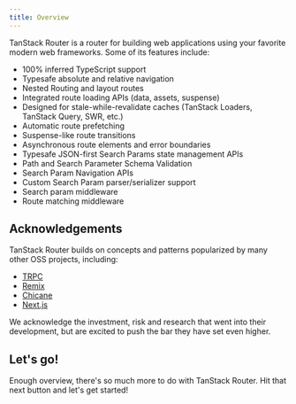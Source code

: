 ```yaml
---
title: Overview
---
```


TanStack Router is a router for building web applications using your favorite modern web frameworks. Some of its features include:

- 100% inferred TypeScript support
- Typesafe absolute and relative navigation
- Nested Routing and layout routes
- Integrated route loading APIs (data, assets, suspense)
- Designed for stale-while-revalidate caches (TanStack Loaders, TanStack Query, SWR, etc.)
- Automatic route prefetching
- Suspense-like route transitions
- Asynchronous route elements and error boundaries
- Typesafe JSON-first Search Params state management APIs
- Path and Search Parameter Schema Validation
- Search Param Navigation APIs
- Custom Search Param parser/serializer support
- Search param middleware
- Route matching middleware

## Acknowledgements

TanStack Router builds on concepts and patterns popularized by many other OSS projects, including:

- [TRPC](https://trpc.io/)
- [Remix](https://remix.run)
- [Chicane](https://swan-io.github.io/chicane/)
- [Next.js](https://nextjs.org)

We acknowledge the investment, risk and research that went into their development, but are excited to push the bar they have set even higher.

## Let's go!

Enough overview, there's so much more to do with TanStack Router. Hit that next button and let's get started!
